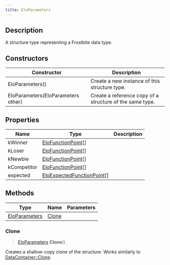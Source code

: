 ```yaml
---
title: EloParameters
---
```

## Description

A structure type representing a Frostbite data type.

## Constructors

| Constructor                        | Description                                              |
| ---------------------------------- | -------------------------------------------------------- |
| EloParameters()                    | Create a new instance of this structure type.            |
| EloParameters(EloParameters other) | Create a reference copy of a structure of the same type. |

## Properties

| Name        | Type                                                     | Description |
| ----------- | -------------------------------------------------------- | ----------- |
| kWinner     | [EloFunctionPoint](EloFunctionPoint)\[\]                 |             |
| kLoser      | [EloFunctionPoint](EloFunctionPoint)\[\]                 |             |
| kNewbie     | [EloFunctionPoint](EloFunctionPoint)\[\]                 |             |
| kCompetitor | [EloFunctionPoint](EloFunctionPoint)\[\]                 |             |
| expected    | [EloExpectedFunctionPoint](EloExpectedFunctionPoint)\[\] |             |

## Methods

| Type                           | Name            | Parameters |
| ------------------------------ | --------------- | ---------- |
| [EloParameters](EloParameters) | [Clone](#clone) |            |

### Clone

> [EloParameters](EloParameters) **Clone**()

Creates a shallow-copy clone of the structure. Works similarly to [DataContainer::Clone](/vext/ref/shared/class/datacontainer#clone).
